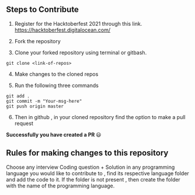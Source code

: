## Steps to Contribute

1. Register for the Hacktoberfest 2021 through this link. https://hacktoberfest.digitalocean.com/

2. Fork the repository

3. Clone your forked repository using terminal or gitbash.

```
git clone <link-of-repos>
```

4. Make changes to the cloned repos

5. Run the following three commands 

```
git add .
git commit -m "Your-msg-here"
git push origin master
```

6. Then in github , in your cloned repository find the option to make a pull request

<b> Successfully you have created a PR </b> :smiley:


## Rules for making changes to this repository

Choose any interview Coding question + Solution in any programming language you would like to contribute to , find its respective language folder and add the code to it. If the folder is not present , then create the folder with the name of the programming language.
